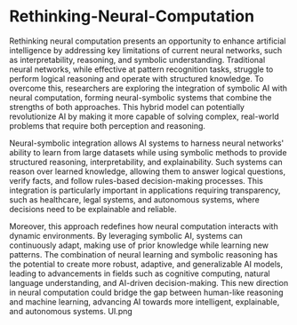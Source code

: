 # Rethinking-Neural-Computation
Rethinking neural computation presents an opportunity to enhance artificial intelligence by addressing 
key limitations of current neural networks, such as interpretability, reasoning, and symbolic 
understanding. Traditional neural networks, while effective at pattern recognition tasks, struggle to 
perform logical reasoning and operate with structured knowledge. To overcome this, researchers are 
exploring the integration of symbolic AI with neural computation, forming neural-symbolic systems 
that combine the strengths of both approaches. This hybrid model can potentially revolutionize AI by 
making it more capable of solving complex, real-world problems that require both perception and 
reasoning. 

Neural-symbolic integration allows AI systems to harness neural networks' ability to learn from large 
datasets while using symbolic methods to provide structured reasoning, interpretability, and 
explainability. Such systems can reason over learned knowledge, allowing them to answer logical 
questions, verify facts, and follow rules-based decision-making processes. This integration is 
particularly important in applications requiring transparency, such as healthcare, legal systems, and 
autonomous systems, where decisions need to be explainable and reliable.   

Moreover, this approach redefines how neural computation interacts with dynamic environments. By 
leveraging symbolic AI, systems can continuously adapt, making use of prior knowledge while 
learning new patterns. The combination of neural learning and symbolic reasoning has the potential 
to create more robust, adaptive, and generalizable AI models, leading to advancements in fields such 
as cognitive computing, natural language understanding, and AI-driven decision-making. This new 
direction in neural computation could bridge the gap between human-like reasoning and machine 
learning, advancing AI towards more intelligent, explainable, and autonomous systems.
UI.png
